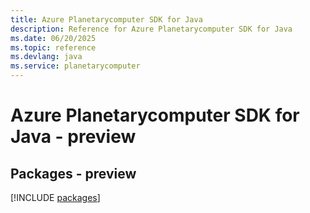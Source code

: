 ```yaml
---
title: Azure Planetarycomputer SDK for Java
description: Reference for Azure Planetarycomputer SDK for Java
ms.date: 06/20/2025
ms.topic: reference
ms.devlang: java
ms.service: planetarycomputer
---
```

# Azure Planetarycomputer SDK for Java - preview
## Packages - preview
[!INCLUDE [packages](planetarycomputer-index.md)]